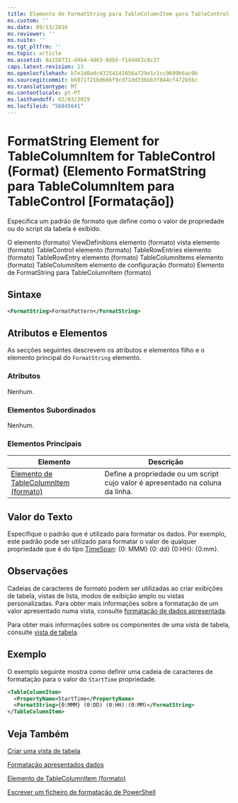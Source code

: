 ```yaml
---
title: Elemento de FormatString para TableColumnItem para TableControl (formato) | Documentos da Microsoft
ms.custom: ''
ms.date: 09/13/2016
ms.reviewer: ''
ms.suite: ''
ms.tgt_pltfrm: ''
ms.topic: article
ms.assetid: 8a150731-d4b4-4d63-8db5-f14d463c8c37
caps.latest.revision: 13
ms.openlocfilehash: b7e1d0adc43254141056a729e1c1cc9699b6ac9b
ms.sourcegitcommit: b6871f21bd666f9cd71dd336bb3f844cf472b56c
ms.translationtype: MT
ms.contentlocale: pt-PT
ms.lasthandoff: 02/03/2019
ms.locfileid: "56845641"
---
```

# <a name="formatstring-element-for-tablecolumnitem-for-tablecontrol-format"></a>FormatString Element for TableColumnItem for TableControl (Format) (Elemento FormatString para TableColumnItem para TableControl [Formatação])

Especifica um padrão de formato que define como o valor de propriedade ou do script da tabela é exibido.

O elemento (formato) ViewDefinitions elemento (formato) vista elemento (formato) TableControl elemento (formato) TableRowEntries elemento (formato) TableRowEntry elemento (formato) TableColumnItems elemento (formato) TableColumnItem elemento de configuração (formato) Elemento de FormatString para TableColumnItem (formato)

## <a name="syntax"></a>Sintaxe

```xml
<FormatString>FormatPattern</FormatString>
```

## <a name="attributes-and-elements"></a>Atributos e Elementos

As secções seguintes descrevem os atributos e elementos filho e o elemento principal do `FormatString` elemento.

### <a name="attributes"></a>Atributos

Nenhum.

### <a name="child-elements"></a>Elementos Subordinados

Nenhum.

### <a name="parent-elements"></a>Elementos Principais

|Elemento|Descrição|
|-------------|-----------------|
|[Elemento de TableColumnItem (formato)](./tablecolumnitem-element-for-tablecolumnitems-for-tablecontrol-format.md)|Define a propriedade ou um script cujo valor é apresentado na coluna da linha.|

## <a name="text-value"></a>Valor do Texto

Especifique o padrão que é utilizado para formatar os dados. Por exemplo, este padrão pode ser utilizado para formatar o valor de qualquer propriedade que é do tipo [TimeSpan](/dotnet/api/System.TimeSpan): {0: MMM} {0: dd} {0:HH}: {0:mm}.

## <a name="remarks"></a>Observações

Cadeias de caracteres de formato podem ser utilizadas ao criar exibições de tabela, vistas de lista, modos de exibição amplo ou vistas personalizadas. Para obter mais informações sobre a formatação de um valor apresentado numa vista, consulte [formatação de dados apresentada](./formatting-displayed-data.md).

Para obter mais informações sobre os componentes de uma vista de tabela, consulte [vista de tabela](./creating-a-table-view.md).

## <a name="example"></a>Exemplo

O exemplo seguinte mostra como definir uma cadeia de caracteres de formatação para o valor do `StartTime` propriedade.

```xml
<TableColumnItem>
  <PropertyName>StartTime</PropertyName>
  <FormatString>{0:MMM} (0:DD) (0:HH):(0:MM)</FormatString>
</TableColumnItem>
```

## <a name="see-also"></a>Veja Também

[Criar uma vista de tabela](./creating-a-table-view.md)

[Formatação apresentados dados](./formatting-displayed-data.md)

[Elemento de TableColumnItem (formato)](./tablecolumnitem-element-for-tablecolumnitems-for-tablecontrol-format.md)

[Escrever um ficheiro de formatação de PowerShell](./writing-a-powershell-formatting-file.md)
